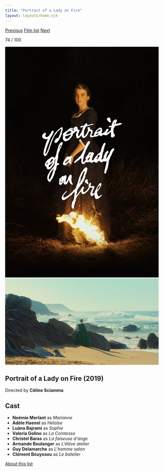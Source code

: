 ```yaml
---
title: "Portrait of a Lady on Fire"
layout: layouts/home.njk
---
```


<nav class="films">
  <a class="prev" href="../parasite">Previous</a>
  <a href="../">Film list</a>
  <a class="next" href="../first-cow">Next</a>
</nav>

<p>74 / 100</p>

<article class="film">
  <div class="backdrop-and-poster">
    <img class="poster" src="../films/posters/portrait-of-a-lady-on-fire.jpg" alt="">
    <img class="backdrop" src="../films/backdrops/portrait-of-a-lady-on-fire.jpg" alt="">
  </div>

  <h1>Portrait of a Lady on Fire (2019)</h1>

  <p class="director">
    Directed by <strong>Céline Sciamma</strong>
  </p>


  <h2>
    Cast
  </h2>
  <ul>
    <li><strong>Noémie Merlant</strong> as <em>Marianne</em></li>
<li><strong>Adèle Haenel</strong> as <em>Héloïse</em></li>
<li><strong>Luàna Bajrami</strong> as <em>Sophie</em></li>
<li><strong>Valeria Golino</strong> as <em>La Comtesse</em></li>
<li><strong>Christel Baras</strong> as <em>La faiseuse d'ange</em></li>
<li><strong>Armande Boulanger</strong> as <em>L'élève atelier</em></li>
<li><strong>Guy Delamarche</strong> as <em>L'homme salon</em></li>
<li><strong>Clément Bouyssou</strong> as <em>Le batelier</em></li>
  </ul>
</article>
<footer>
  <a href="../about">About this list</a>
</footer>
